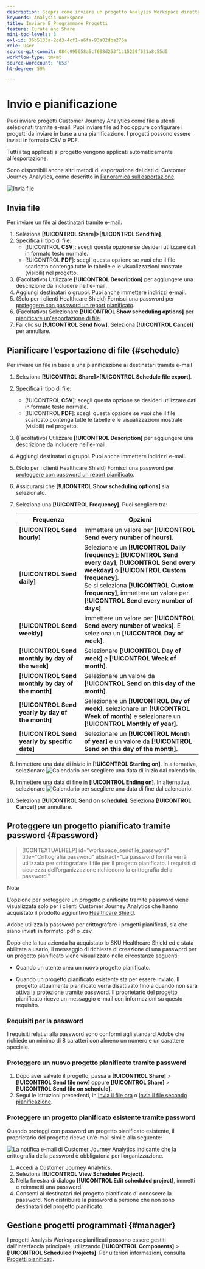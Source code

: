 ```yaml
---
description: Scopri come inviare un progetto Analysis Workspace direttamente o secondo una pianificazione per la consegna e-mail.
keywords: Analysis Workspace
title: Inviare E Programmare Progetti
feature: Curate and Share
mini-toc-levels: 3
exl-id: 36b5133a-2cd3-4cf1-a6fa-93a02dba276a
role: User
source-git-commit: 084c995658a5cf698d253f1c15229f621a8c55d5
workflow-type: tm+mt
source-wordcount: '653'
ht-degree: 59%

---
```


# Invio e pianificazione

Puoi inviare progetti Customer Journey Analytics come file a utenti selezionati tramite e-mail. Puoi inviare file ad hoc oppure configurare i progetti da inviare in base a una pianificazione. I progetti possono essere inviati in formato CSV o PDF.

Tutti i tag applicati al progetto vengono applicati automaticamente all’esportazione.

Sono disponibili anche altri metodi di esportazione dei dati di Customer Journey Analytics, come descritto in [Panoramica sull’esportazione](/help/analysis-workspace/export/export-project-overview.md).

![Invia file](assets/send-file.png)

## Invia file

Per inviare un file ai destinatari tramite e-mail:

1. Seleziona **[!UICONTROL Share]>[!UICONTROL Send file]**.
1. Specifica il tipo di file:
   * [!UICONTROL **CSV**]: scegli questa opzione se desideri utilizzare dati in formato testo normale.
   * [!UICONTROL **PDF**]: scegli questa opzione se vuoi che il file scaricato contenga tutte le tabelle e le visualizzazioni mostrate (visibili) nel progetto.
1. (Facoltativo) Utilizzare **[!UICONTROL Description]** per aggiungere una descrizione da includere nell&#39;e-mail.
1. Aggiungi destinatari o gruppi. Puoi anche immettere indirizzi e-mail.
1. (Solo per i clienti Healthcare Shield) Fornisci una password per [proteggere con password un report pianificato](#password-protect-a-new-scheduled-project).
1. (Facoltativo) Selezionare **[!UICONTROL Show scheduling options]** per [pianificare un&#39;esportazione di file](#schedule-file-export).
1. Fai clic su **[!UICONTROL Send Now]**. Seleziona **[!UICONTROL Cancel]** per annullare.


## Pianificare l’esportazione di file {#schedule}

Per inviare un file in base a una pianificazione ai destinatari tramite e-mail

1. Seleziona **[!UICONTROL Share]>[!UICONTROL Schedule file export]**.
1. Specifica il tipo di file:
   * [!UICONTROL **CSV**]: scegli questa opzione se desideri utilizzare dati in formato testo normale.
   * [!UICONTROL **PDF**]: scegli questa opzione se vuoi che il file scaricato contenga tutte le tabelle e le visualizzazioni mostrate (visibili) nel progetto.
1. (Facoltativo) Utilizzare **[!UICONTROL Description]** per aggiungere una descrizione da includere nell&#39;e-mail.
1. Aggiungi destinatari o gruppi. Puoi anche immettere indirizzi e-mail.
1. (Solo per i clienti Healthcare Shield) Fornisci una password per [proteggere con password un report pianificato](#password-protect-a-new-scheduled-project).
1. Assicurarsi che **[!UICONTROL Show scheduling options]** sia selezionato.
1. Seleziona una **[!UICONTROL Frequency]**. Puoi scegliere tra:

   | Frequenza | Opzioni |
   |---|---|
   | **[!UICONTROL Send hourly]** | Immettere un valore per **[!UICONTROL Send every number of hours]**. |
   | **[!UICONTROL Send daily]** | Selezionare un **[!UICONTROL Daily frequency]**: **[!UICONTROL Send every day]**, **[!UICONTROL Send every weekday]** o **[!UICONTROL Custom frequency]**.<br/>Se si seleziona **[!UICONTROL Custom frequency]**, immettere un valore per **[!UICONTROL Send every number of days]**. |
   | **[!UICONTROL Send weekly]** | Immettere un valore per **[!UICONTROL Send every number of weeks]**. E seleziona un **[!UICONTROL Day of week]**. |
   | **[!UICONTROL Send monthly by day of the week]** | Selezionare **[!UICONTROL Day of week]** e **[!UICONTROL Week of month]**. |
   | **[!UICONTROL Send monthly by day of the month]** | Selezionare un valore da **[!UICONTROL Send on this day of the month]**. |
   | **[!UICONTROL Send yearly by day of the month]** | Selezionare un **[!UICONTROL Day of week]**, selezionare un **[!UICONTROL Week of month]** e selezionare un **[!UICONTROL Monthly of year]**. |
   | **[!UICONTROL Send yearly by specific date]** | Selezionare un **[!UICONTROL Month of year]** e un valore da **[!UICONTROL Send on this day of the month]**. |

1. Immettere una data di inizio in **[!UICONTROL Starting on]**. In alternativa, selezionare ![Calendario](/help/assets/icons/Calendar.svg) per scegliere una data di inizio dal calendario.

1. Immettere una data di fine in **[!UICONTROL Ending on]**. In alternativa, selezionare ![Calendario](/help/assets/icons/Calendar.svg) per scegliere una data di fine dal calendario.
1. Seleziona **[!UICONTROL Send on schedule]**. Seleziona **[!UICONTROL Cancel]** per annullare.


## Proteggere un progetto pianificato tramite password {#password}

<!-- markdownlint-disable MD034 -->

>[!CONTEXTUALHELP]
>id="workspace_sendfile_password"
>title="Crittografia password"
>abstract="La password fornita verrà utilizzata per crittografare il file per il progetto pianificato. I requisiti di sicurezza dell’organizzazione richiedono la crittografia della password."

<!-- markdownlint-enable MD034 -->


>[!NOTE]
>
>L’opzione per proteggere un progetto pianificato tramite password viene visualizzata solo per i clienti Customer Journey Analytics che hanno acquistato il prodotto aggiuntivo [Healthcare Shield](https://business.adobe.com/solutions/industries/healthcare.html?lang=it).

Adobe utilizza la password per crittografare i progetti pianificati, sia che siano inviati in formato .pdf o .csv.

Dopo che la tua azienda ha acquistato lo SKU Healthcare Shield ed è stata abilitata a usarlo, il messaggio di richiesta di creazione di una password per un progetto pianificato viene visualizzato nelle circostanze seguenti:

* Quando un utente crea un nuovo progetto pianificato.

* Quando un progetto pianificato esistente sta per essere inviato. Il progetto attualmente pianificato verrà disattivato fino a quando non sarà attiva la protezione tramite password. Il proprietario del progetto pianificato riceve un messaggio e-mail con informazioni su questo requisito.

### Requisiti per la password

I requisiti relativi alla password sono conformi agli standard Adobe che richiede un minimo di 8 caratteri con almeno un numero e un carattere speciale.

### Proteggere un nuovo progetto pianificato tramite password

1. Dopo aver salvato il progetto, passa a **[!UICONTROL Share]** > **[!UICONTROL Send file now]** oppure **[!UICONTROL Share]** > **[!UICONTROL Send file on schedule]**.
1. Segui le istruzioni precedenti, in [Invia il file ora](https://experienceleague.adobe.com/docs/analytics-platform/using/cja-workspace/curate-share/t-schedule-report.html?lang=it#now) o [Invia il file secondo pianificazione](https://experienceleague.adobe.com/docs/analytics-platform/using/cja-workspace/curate-share/t-schedule-report.html?lang=it#schedule).

### Proteggere un progetto pianificato esistente tramite password

Quando proteggi con password un progetto pianificato esistente, il proprietario del progetto riceve un’e-mail simile alla seguente:

![La notifica e-mail di Customer Journey Analytics indicante che la crittografia della password è obbligatoria per l’organizzazione.](assets/email-password.png)

1. Accedi a Customer Journey Analytics.
1. Seleziona **[!UICONTROL View Scheduled Project]**.
1. Nella finestra di dialogo **[!UICONTROL Edit scheduled project]**, immetti e reimmetti una password.
1. Consenti ai destinatari del progetto pianificato di conoscere la password. Non distribuire la password a persone che non sono destinatari del progetto pianificato.



## Gestione progetti programmati {#manager}

I progetti Analysis Workspace pianificati possono essere gestiti dall&#39;interfaccia principale, utilizzando **[!UICONTROL Components]** > **[!UICONTROL Scheduled Projects]**. Per ulteriori informazioni, consulta [Progetti pianificati](/help/components/scheduled-projects-manager.md).
